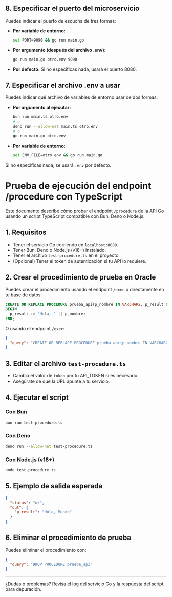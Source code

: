 ## 8. Especificar el puerto del microservicio

Puedes indicar el puerto de escucha de tres formas:

- **Por variable de entorno:**
  ```sh
  set PORT=9090 && go run main.go
  ```
- **Por argumento (después del archivo .env):**
  ```sh
  go run main.go otro.env 9090
  ```
- **Por defecto:**
  Si no especificas nada, usará el puerto 8080.
## 7. Especificar el archivo .env a usar

Puedes indicar qué archivo de variables de entorno usar de dos formas:

- **Por argumento al ejecutar:**
  
  ```sh
  bun run main.ts otro.env
  # o
  deno run --allow-net main.ts otro.env
  # o
  go run main.go otro.env
  ```

- **Por variable de entorno:**
  
  ```sh
  set ENV_FILE=otro.env && go run main.go
  ```

Si no especificas nada, se usará `.env` por defecto.
# Prueba de ejecución del endpoint /procedure con TypeScript

Este documento describe cómo probar el endpoint `/procedure` de la API Go usando un script TypeScript compatible con Bun, Deno o Node.js.

## 1. Requisitos
- Tener el servicio Go corriendo en `localhost:8080`.
- Tener Bun, Deno o Node.js (v18+) instalado.
- Tener el archivo `test-procedure.ts` en el proyecto.
- (Opcional) Tener el token de autenticación si tu API lo requiere.

## 2. Crear el procedimiento de prueba en Oracle
Puedes crear el procedimiento usando el endpoint `/exec` o directamente en tu base de datos:

```sql
CREATE OR REPLACE PROCEDURE prueba_api(p_nombre IN VARCHAR2, p_result OUT VARCHAR2) AS
BEGIN
  p_result := 'Hola, ' || p_nombre;
END;
```

O usando el endpoint `/exec`:

```json
{
  "query": "CREATE OR REPLACE PROCEDURE prueba_api(p_nombre IN VARCHAR2, p_result OUT VARCHAR2) AS BEGIN p_result := 'Hola, ' || p_nombre; END;"
}
```

## 3. Editar el archivo `test-procedure.ts`
- Cambia el valor de `token` por tu API_TOKEN si es necesario.
- Asegúrate de que la URL apunte a tu servicio.

## 4. Ejecutar el script

### Con Bun
```sh
bun run test-procedure.ts
```

### Con Deno
```sh
deno run --allow-net test-procedure.ts
```

### Con Node.js (v18+)
```sh
node test-procedure.ts
```

## 5. Ejemplo de salida esperada

```json
{
  "status": "ok",
  "out": {
    "p_result": "Hola, Mundo"
  }
}
```

## 6. Eliminar el procedimiento de prueba
Puedes eliminar el procedimiento con:

```json
{
  "query": "DROP PROCEDURE prueba_api"
}
```

---

¿Dudas o problemas? Revisa el log del servicio Go y la respuesta del script para depuración.
